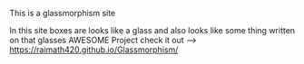 This is a glassmorphism site

In this site boxes are looks like a glass
and also looks like some thing written on that glasses
AWESOME Project check it out -->
https://raimath420.github.io/Glassmorphism/
